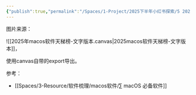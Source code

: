 ```yaml
---
{"publish":true,"permalink":"/Spaces/1-Project/2025下半年小红书探索/5 2025我的macOS软件天梯榜-文字版.md","created":"2025-07-15","modified":"2025-07-15","published":"2025-07-20T14:08:13.661+08:00","cssclasses":""}
---
```



图片来源：

![[2025年macos软件天梯榜-文字版本.canvas|2025macos软件天梯榜-文字版本]]，

使用canvas自带的export导出。

参考：

- [[Spaces/3-Resource/软件梳理/macos软件/∑ macOS 必备软件]]
